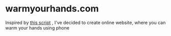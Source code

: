 # warmyourhands.com


Inspired by [this script](https://gist.github.com/ishan1608/87cb762f31b7af70a867?fbclid=IwAR2v7Hx42RodyNROzvPTA3DFM3AxCgYOWM93plR5XKLxL031zOzmnEqR4jY) , I've decided to create online website, where you can warm your hands using phone
